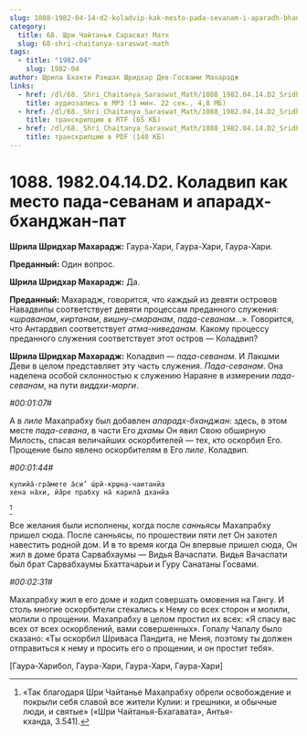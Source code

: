 ```yaml
---
slug: 1088-1982-04-14-d2-koladvip-kak-mesto-pada-sevanam-i-aparadh-bhandzhan-pat
category:
  title: 68. Шри Чайтанья Сарасват Матх
  slug: 68-shri-chaitanya-saraswat-math
tags:
  - title: "1982.04"
    slug: 1982-04
author: Шрила Бхакти Ракшак Шридхар Дев-Госвами Махарадж
links:
  - href: /dl/68._Shri_Chaitanya_Saraswat_Math/1088_1982.04.14.D2_SridharMj_Koladvip_kak_mesto_pada-sevanam_i_aparadh-bhadzhan-pat.mp3
    title: аудиозапись в MP3 (3 мин. 22 сек., 4,8 МБ)
  - href: /dl/68._Shri_Chaitanya_Saraswat_Math/1088_1982.04.14.D2_SridharMj_Koladvip_kak_mesto_pada-sevanam_i_aparadh-bhadzhan-pat.rtf
    title: транскрипцию в RTF (65 КБ)
  - href: /dl/68._Shri_Chaitanya_Saraswat_Math/1088_1982.04.14.D2_SridharMj_Koladvip_kak_mesto_pada-sevanam_i_aparadh-bhadzhan-pat.pdf
    title: транскрипцию в PDF (140 КБ)
---
```


# 1088. 1982.04.14.D2. Коладвип как место пада-севанам и апарадх-бханджан-пат

**Шрила Шридхар Махарадж:** Гаура-Хари, Гаура-Хари, Гаура-Хари.

**Преданный:** Один вопрос.

**Шрила Шридхар Махарадж:** Да.

**Преданный:** Махарадж, говорится, что каждый из девяти островов Навадвипы соответствует девяти процессам преданного служения: «*шраванам*, *киртанам*, *вишну-смаранам*, *пада-севанам*…». Говорится, что Антардвип соответствует *атма-ниведанам*. Какому процессу преданного служения соответствует этот остров — Коладвип?

**Шрила Шридхар Махарадж:** Коладвип — *пада-севанам*. И Лакшми Деви в целом представляет эту часть служения. *Пада-севанам*. Она наделена особой склонностью к служению Нараяне в измерении *пада-севанам*, на пути *виддхи-марги*.

*#00:01:07#*

А в *лиле* Махапрабху был добавлен *апарадх-бханджан*: здесь, в этом месте *пада-севана*, в части Его *дхамы* Он явил Свою обширную Милость, спасая величайших оскорбителей — тех, кто оскорбил Его. Прощение было явлено оскорбителям в Его *лиле*. Коладвип.

*#00:01:44#*

    кулийа̄-гра̄мете а̄си’ ш́рӣ-кр̣шн̣а-чаитанйа
    хена на̄хи, йа̄ре прабху на̄ карила̄ дханйа
[^_ftn1]

Все желания были исполнены, когда после *санньясы* Махапрабху пришел сюда. После санньясы, по прошествии пяти лет Он захотел навестить родной дом. И в то время когда Он впервые пришел сюда, Он жил в доме брата Сарвабхаумы — Видья Вачаспати. Видья Вачаспати был брат Сарвабхаумы Бхаттачарьи и Гуру Санатаны Госвами.

*#00:02:31#*

Махапрабху жил в его доме и ходил совершать омовения на Гангу. И столь многие оскорбители стекались к Нему со всех сторон и молили, молили о прощении. Махапрабху в целом простил их всех: «Я спасу вас всех от всех оскорблений, вами совершенных». Гопалу Чапалу было сказано: «Ты оскорбил Шриваса Пандита, не Меня, поэтому ты должен отправиться к нему и просить его о прощении, и он простит тебя».

[Гаура-Харибол, Гаура-Хари, Гаура-Хари, Гаура-Хари]



[^_ftn1]: «Так благодаря Шри Чайтанье Махапрабху обрели освобождение и покрыли себя славой все жители Кулии: и грешники, и обычные люди, и святые» («Шри Чайтанья-Бхагавата», Антья-кханда, 3.541).

